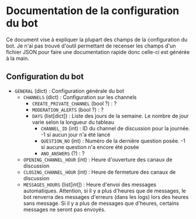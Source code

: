 # Documentation de la configuration du bot

Ce document vise à expliquer la plupart des champs de la configuration du bot.
Je n'ai pas trouvé d'outil permettant de recenser les champs d'un fichier JSON pour faire une documentation rapide donc celle-ci est générée à la main.

## Configuration du bot

- `GENERAL` (dict) : Configuration générale du bot
    - `CHANNELS` (dict) : Configuration sur les channels
      - `CREATE_PRIVATE_CHANNEL` (bool ?) : ?
      - `MODERATION_ALERTS` (bool ?) : ?
      - `DAYS` (list[dict]) : Liste des jours de la semaine. Le nombre de jour varie selon la longueur du tableau
        - `CHANNEL_ID` (int) : ID du channel de discussion pour la journée. -1 si aucun jour n'a été lancé
        - `QUESTION_NO` (int) : Numéro de la dernière question posée. -1 si aucune question n'a encore été posée 
        - `ANO_ANSWERS` (?)  : ?
    - `OPENING_CHANNEL_HOUR` (int) : Heure d'ouverture des canaux de discussion
    - `CLOSING_CHANNEL_HOUR` (int) : Heure de fermeture des canaux de discussion
    - `MESSAGES_HOURS` (list[int]) : Heure d'envoi des messages automatiques. Attention, si il y a plus d'heures que de messages, le bot renverra des messages d'erreurs (dans les logs) lors des heures sans message. Si il y a plus de messages que d'heures, certains messages ne seront pas envoyés.